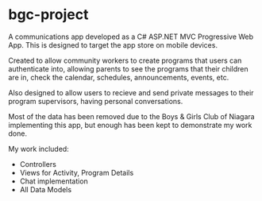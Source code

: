 # bgc-project

A communications app developed as a C# ASP.NET MVC Progressive Web App. This is designed to target the app store on mobile devices. 

Created to allow community workers to create programs that users can authenticate into, allowing parents to see the programs that their children are in, check the calendar, schedules, announcements, events, etc.

Also designed to allow users to recieve and send private messages to their program supervisors, having personal conversations.

Most of the data has been removed due to the Boys & Girls Club of Niagara implementing this app, but enough has been kept to demonstrate my work done.

My work included:
- Controllers
- Views for Activity, Program Details
- Chat implementation
- All Data Models
